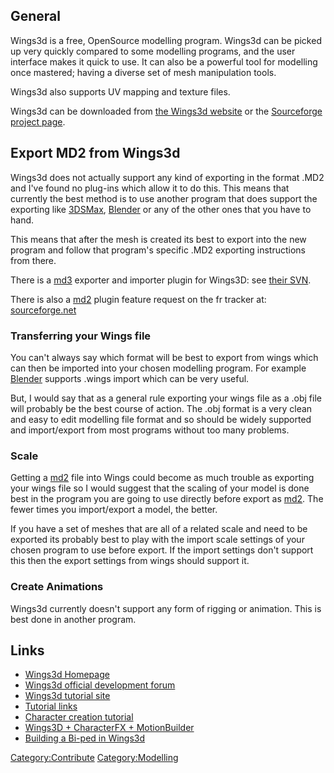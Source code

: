 ## General

Wings3d is a free, OpenSource modelling program. Wings3d can be picked
up very quickly compared to some modelling programs, and the user
interface makes it quick to use. It can also be a powerful tool for
modelling once mastered; having a diverse set of mesh manipulation
tools.

Wings3d also supports UV mapping and texture files.

Wings3d can be downloaded from [the Wings3d
website](http://www.wings3d.com/) or the [Sourceforge project
page](http://sourceforge.net/projects/wings/).

## Export MD2 from Wings3d

Wings3d does not actually support any kind of exporting in the format
.MD2 and I've found no plug-ins which allow it to do this. This means
that currently the best method is to use another program that does
support the exporting like [3DSMax](Modelling/3DSMax "wikilink"),
[Blender](Blender "wikilink") or any of the other ones that you have to
hand.

This means that after the mesh is created its best to export into the
new program and follow that program's specific .MD2 exporting
instructions from there.


There is a [md3](md3 "wikilink") exporter and importer plugin for
Wings3D: see [their
SVN](http://wings.svn.sourceforge.net/viewvc/wings/trunk/plugins_src/import_export/).

There is also a [md2](md2 "wikilink") plugin feature request on the fr
tracker at:
[sourceforge.net](http://sourceforge.net/tracker/index.php?func=detail&aid=1720622&group_id=33028&atid=406955)

### Transferring your Wings file

You can't always say which format will be best to export from wings
which can then be imported into your chosen modelling program. For
example [Blender](Blender "wikilink") supports .wings import which can
be very useful.

But, I would say that as a general rule exporting your wings file as a
.obj file will probably be the best course of action. The .obj format is
a very clean and easy to edit modelling file format and so should be
widely supported and import/export from most programs without too many
problems.

### Scale

Getting a [md2](md2 "wikilink") file into Wings could become as much
trouble as exporting your wings file so I would suggest that the scaling
of your model is done best in the program you are going to use directly
before export as [md2](md2 "wikilink"). The fewer times you
import/export a model, the better.

If you have a set of meshes that are all of a related scale and need to
be exported its probably best to play with the import scale settings of
your chosen program to use before export. If the import settings don't
support this then the export settings from wings should support it.

### Create Animations

Wings3d currently doesn't support any form of rigging or animation. This
is best done in another program.

## Links

- [Wings3d Homepage](http://www.wings3d.com/)
- [Wings3d official development
  forum](http://p212.ezboard.com/bnendowingsmirai)
- [Wings3d tutorial
  site](http://www.geocities.com/paulthepuzzles/aardvarks.html)
- [Tutorial links](http://www.3dvalley.com/phplinks/index.php?PID=4)
- [Character creation
  tutorial](http://www.muranon.com/axel/character/tutorial_1/index.html)
- [Wings3D + CharacterFX +
  MotionBuilder](http://www.goldenxp.com/tutorials/)
- [Building a Bi-ped in
  Wings3d](http://www.combat-bunny.com/tutorial.html)

[Category:Contribute](Category:Contribute "wikilink")
[Category:Modelling](Category:Modelling "wikilink")